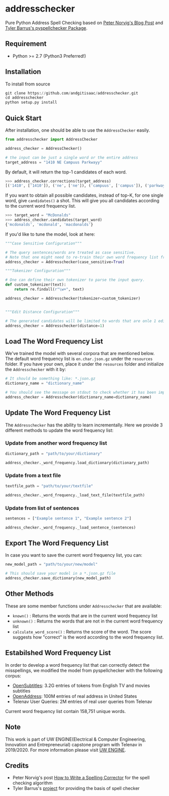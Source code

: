 # addresschecker
Pure Python Address Spell Checking based on [Peter Norvig's Blog Post](https://norvig.com/spell-correct.html) and [Tyler Barrus's pyspellchecker Package](https://github.com/barrust/pyspellchecker).

## Requirement
* Python >= 2.7 (Python3 Preferred!)


## Installation

To install from source
```python
git clone https://github.com/andgitisaac/addresschecker.git
cd addresschecker
python setup.py install
```

## Quick Start

After installation, one should be able to use the `AddressChecker` easily.

```python
from addresschecker import AddressChecker

address_checker = AddressChecker()

# the input can be just a single word or the entire address
target_address = "1410 NE Campuus Parkwayy"
```

By default, it will return the top-1 candidates of each word.

```python
>>> address_checker.corrections(target_address)
[('1410', ['1410']), ('ne', ['ne']), ('campuus', ['campus']), ('parkwayy', ['parkway'])]
```

If you want to obtain all possible candidates, instead of top-K, for one single word, give `candidates()` a shot. This will give you all candidates according to the current word frequency list.

```python
>>> target_word = "McDonalds"
>>> address_checker.candidates(target_word)
{'mcdonalds', 'mcdonald', 'macdonalds'}
```

If you'd like to tune the model, look at here:

```python
"""Case Sensitive Configuration"""

# The query sentences/words are treated as case sensitive.
# Note that one might need to re-train their own word frequency list from scratch when doing this.
address_checker = Addresschecker(case_sensitive=True)

"""Tokenizer Configuration"""

# One can define their own tokenizer to parse the input query.
def custom_tokenizer(text):
    return re.findall(r"\w+", text)

address_checker = Addresschecker(tokenizer=custom_tokenizer)


"""Edit Distance Configuration"""

# The generated candidates will be limited to words that are onle 1 edit distance away from the query word.
address_checker = Addresschecker(distance=1)
```


## Load The Word Frequency List

We've trained the model with several corpora that are mentioned below. The default word frequency list is `en.char.json.gz` under the `resources` folder. If you have your own, place it under the `resources` folder and initialize the `Addresschecker` with it by:

```python
# It should be something like: *.json.gz
dictionary_name = "dictionary_name"

# You should see the message on stdout to check whether it has been imported
address_checker = Addresschecker(dictionary_name=dictionary_name)
```

## Update The Word Frequency List

The `Addresschecker` has the ability to learn incrementally. Here we provide 3 different methods to update the word frequency list:

### Update from another word frequency list

```python
dictionary_path = "path/to/your/dictionary"

address_checker._word_frequency.load_dictionary(dictionary_path)
```

### Update from a text file

```python
textfile_path = "path/to/your/textfile"

address_checker._word_frequency._load_text_file(textfile_path)
```

### Update from list of sentences

```python
sentences = ["Example sentence 1", "Example sentence 2"]

address_checker._word_frequency._load_sentence_(sentences)
```

## Export The Word Frequency List

In case you want to save the current word frequency list, you can:

```python
new_model_path = "path/to/your/new/model"

# This should save your model in a *.json.gz file
address_checker.save_dictionary(new_model_path)
```

## Other Methods
These are some member functions under `Addresschecker` that are available:

* `known()` : Returns the words that are in the current word frequency list
* `unknown()` : Returns the words that are not in the current word frequency list
* `calculate_word_score()` : Returns the score of the word. The score suggests how "correct" is the word according to the word frequency list.

## Estabilshed Word Frequency List

In order to develop a word frequency list that can correctly detect the misspellings, we modified the model from pyspellchecker with the following corpus:

- [OpenSubtitles](http://opus.nlpl.eu/OpenSubtitles2018.php): 3.2G entries of tokens from English TV and movies subtitles
- [OpenAddress](https://github.com/openaddresses/openaddresses): 100M entries of real address in United States
- Telenav User Queries: 2M entries of real user queries from Telenav

Current word frequency list contain 158,751 unique words.

## Note
This work is part of UW ENGINE(Electrical & Computer Engineering, Innovation and Entrepreneurial) capstone program with Telenav in 2019/2020. For more information please visit [UW ENGINE](https://www.ece.uw.edu/entrepreneurship/entrepreneurial-capstone/).

## Credits
* Peter Norvig's post [How to Write a Spelling Corrector](https://norvig.com/spell-correct.html) for the spell checking algorithm
* Tyler Barrus's [project](https://github.com/barrust/pyspellchecker) for providing the basis of spell checker
